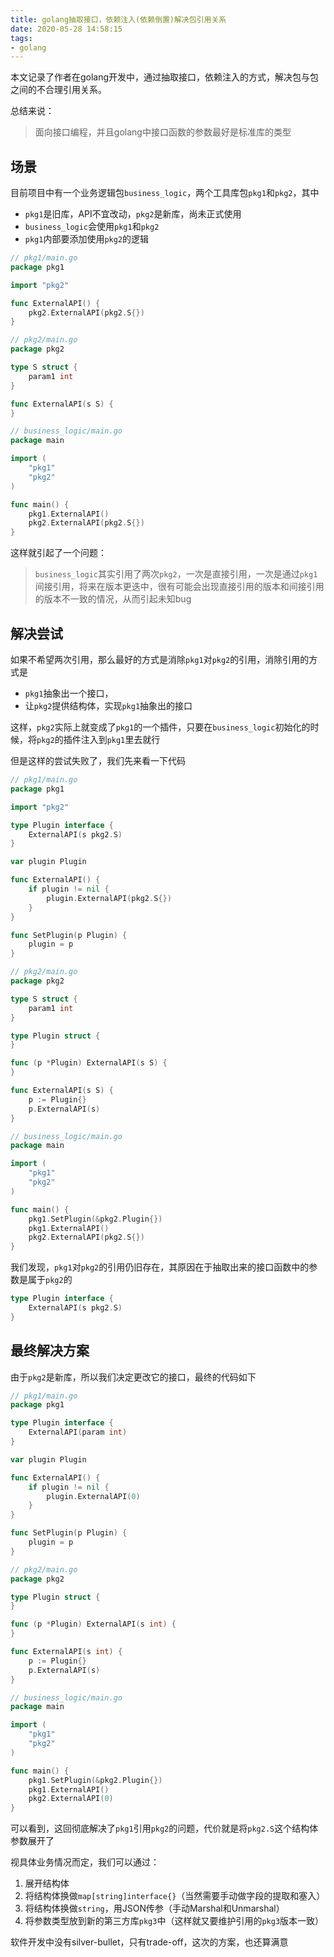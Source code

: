 ```yaml
---
title: golang抽取接口，依赖注入(依赖倒置)解决包引用关系
date: 2020-05-28 14:58:15
tags:
- golang
---
```


本文记录了作者在golang开发中，通过抽取接口，依赖注入的方式，解决包与包之间的不合理引用关系。

总结来说：

> 面向接口编程，并且golang中接口函数的参数最好是标准库的类型

<!-- more -->

## 场景

目前项目中有一个业务逻辑包`business_logic`，两个工具库包`pkg1`和`pkg2`，其中

- `pkg1`是旧库，API不宜改动，`pkg2`是新库，尚未正式使用
- `business_logic`会使用`pkg1`和`pkg2`
- `pkg1`内部要添加使用`pkg2`的逻辑

```go
// pkg1/main.go
package pkg1

import "pkg2"

func ExternalAPI() {
    pkg2.ExternalAPI(pkg2.S{})
}

```

```go
// pkg2/main.go
package pkg2

type S struct {
    param1 int
}

func ExternalAPI(s S) {
}
```

```go
// business_logic/main.go
package main

import (
    "pkg1"
    "pkg2"
)

func main() {
    pkg1.ExternalAPI()
    pkg2.ExternalAPI(pkg2.S{})
}
```

这样就引起了一个问题：

> `business_logic`其实引用了两次`pkg2`，一次是直接引用，一次是通过`pkg1`间接引用，将来在版本更迭中，很有可能会出现直接引用的版本和间接引用的版本不一致的情况，从而引起未知bug

## 解决尝试

如果不希望两次引用，那么最好的方式是消除`pkg1`对`pkg2`的引用，消除引用的方式是

- `pkg1`抽象出一个接口，
- 让`pkg2`提供结构体，实现`pkg1`抽象出的接口

这样，`pkg2`实际上就变成了`pkg1`的一个插件，只要在`business_logic`初始化的时候，将`pkg2`的插件注入到`pkg1`里去就行

但是这样的尝试失败了，我们先来看一下代码

```go
// pkg1/main.go
package pkg1

import "pkg2"

type Plugin interface {
    ExternalAPI(s pkg2.S)
}

var plugin Plugin

func ExternalAPI() {
    if plugin != nil {
        plugin.ExternalAPI(pkg2.S{})
    }
}

func SetPlugin(p Plugin) {
    plugin = p
}
```

```go
// pkg2/main.go
package pkg2

type S struct {
    param1 int
}

type Plugin struct {
}

func (p *Plugin) ExternalAPI(s S) {
}

func ExternalAPI(s S) {
    p := Plugin{}
    p.ExternalAPI(s)
}
```

```go
// business_logic/main.go
package main

import (
    "pkg1"
    "pkg2"
)

func main() {
    pkg1.SetPlugin(&pkg2.Plugin{})
    pkg1.ExternalAPI()
    pkg2.ExternalAPI(pkg2.S{})
}
```

我们发现，`pkg1`对`pkg2`的引用仍旧存在，其原因在于抽取出来的接口函数中的参数是属于`pkg2`的

```go
type Plugin interface {
    ExternalAPI(s pkg2.S)
}
```

## 最终解决方案

由于`pkg2`是新库，所以我们决定更改它的接口，最终的代码如下

```go
// pkg1/main.go
package pkg1

type Plugin interface {
    ExternalAPI(param int)
}

var plugin Plugin

func ExternalAPI() {
    if plugin != nil {
        plugin.ExternalAPI(0)
    }
}

func SetPlugin(p Plugin) {
    plugin = p
}
```

```go
// pkg2/main.go
package pkg2

type Plugin struct {
}

func (p *Plugin) ExternalAPI(s int) {
}

func ExternalAPI(s int) {
    p := Plugin{}
    p.ExternalAPI(s)
}
```

```go
// business_logic/main.go
package main

import (
    "pkg1"
    "pkg2"
)

func main() {
    pkg1.SetPlugin(&pkg2.Plugin{})
    pkg1.ExternalAPI()
    pkg2.ExternalAPI(0)
}
```

可以看到，这回彻底解决了`pkg1`引用`pkg2`的问题，代价就是将`pkg2.S`这个结构体参数展开了

视具体业务情况而定，我们可以通过：

1. 展开结构体
2. 将结构体换做`map[string]interface{}`（当然需要手动做字段的提取和塞入）
3. 将结构体换做`string`，用JSON传参（手动Marshal和Unmarshal）
4. 将参数类型放到新的第三方库`pkg3`中（这样就又要维护引用的`pkg3`版本一致）

软件开发中没有silver-bullet，只有trade-off，这次的方案，也还算满意
